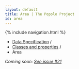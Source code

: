 ```yaml
---
layout: default
title: Area | The Popolo Project
id: area
---
```

{% include navigation.html %}

<ul class="breadcrumb">
  <li><a href="/specs/">Data Specification</a> <span class="divider">/</span></li>
  <li><a href="/specs/#classes-and-properties">Classes and properties</a> <span class="divider">/</span></li>
  <li class="active">Area</li>
</ul>

_Coming soon: [See issue #21](https://github.com/opennorth/popolo-spec/issues/21)_
